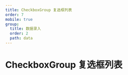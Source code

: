 ```yaml
---
title: CheckboxGroup 复选框列表
order: 7
mobile: true
group:
  title: 数据录入
  order: 2
  path: data
---
```


# CheckboxGroup 复选框列表

<code src="../demo/CheckboxGroup.tsx"></code>
<API src="../src/CheckboxGroup.tsx"></API>
